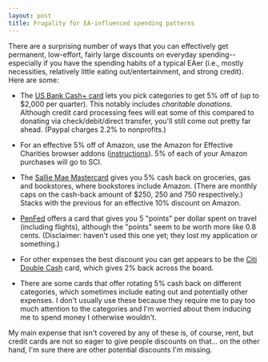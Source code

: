 ```yaml
---
layout: post
title: Frugality for EA-influenced spending patterns
---
```


There are a surprising number of ways that you can effectively get permanent, low-effort, fairly large discounts on everyday spending--especially if you have the spending habits of a typical EAer (i.e., mostly necessities, relatively little eating out/entertainment, and strong credit). Here are some:

- The [US Bank Cash+ card](https://cashplus.usbank.com/?redirect=cashplus) lets you pick categories to get 5% off of (up to $2,000 per quarter). This notably includes *charitable donations*. Although credit card processing fees will eat some of this compared to donating via check/debit/direct transfer, you'll still come out pretty far ahead. (Paypal charges 2.2% to nonprofits.)

- For an effective 5% off of Amazon, use the Amazon for Effective Charities browser addons ([instructions](http://effective-altruism.wikia.com/wiki/Shop_for_Charity)). 5% of each of your Amazon purchases will go to SCI.

- The [Sallie Mae Mastercard](https://www.salliemae.com/credit-cards/sallie-mae-card/) gives you 5% cash back on groceries, gas and bookstores, where bookstores include Amazon. (There are monthly caps on the cash-back amount of $250, 250 and 750 respectively.) Stacks with the previous for an effective 10% discount on Amazon.

- [PenFed](https://www.penfed.org/) offers a card that gives you 5 "points" per dollar spent on travel (including flights), although the "points" seem to be worth more like 0.8 cents. (Disclaimer: haven't used this one yet; they lost my application or something.)

- For other expenses the best discount you can get appears to be the [Citi Double Cash](https://www.citi.com/credit-cards/credit-card-details/detail.do?ID=citi-double-cash-credit-card) card, which gives 2% back across the board.

- There are some cards that offer rotating 5% cash back on different categories, which sometimes include eating out and potentially other expenses. I don't usually use these because they require me to pay too much attention to the categories and I'm worried about them inducing me to spend money I otherwise wouldn't.

My main expense that isn't covered by any of these is, of course, rent, but credit cards are not so eager to give people discounts on that... on the other hand, I'm sure there are other potential discounts I'm missing.
